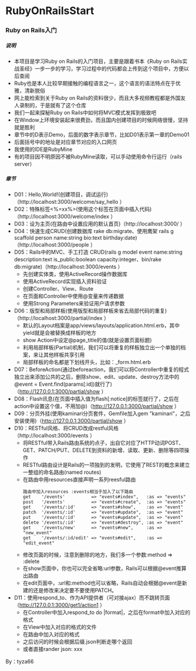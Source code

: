 # RubyOnRailsStart
### Ruby on Rails入门
##### 说明
- 本项目是学习Ruby on Rails的入门项目，主要是跟着书本《Ruby on Rails实战圣经》一步一步的学习，学习过程中的代码都会上传到这个项目中，方便以后查阅
- Ruby也是本人比较早期接触的编程语言之一，这个语言的语法特点在于优雅，清新脱俗
- 网上能检索到关于Ruby on Rails的资料很少，而且大多视频教程都是外国友人录制的，于是就有了这个仓库
- 我们一起来探秘Ruby on Rails中如何将MVC模式发挥到极致吧
- 在Window上环境安装起来很费劲，而且国内创建项目的时候网络很慢，坚持就是胜利
- 章节中的D表示Demo，后面的数字表示章节，比如D01表示第一章的Demo01
- 后面括号中的地址是对应章节对应的入口网页
- 我使用的IDE是RubyMine
- 有的项目因不明原因不被RubyMine读取，可以手动使用命令行运行（rails server）

##### 章节
- D01：Hello,World!(创建项目，调试运行)（http://localhost:3000/welcome/say_hello ）
- D02：特殊标签\<%=xx%>(使用这个标签在页面中插入代码)（http://localhost:3000/welcome/index ）
- D03：设为主页(在路由中设置应用的默认首页)（http://localhost:3000/ ）
- D04：快速生成CRUD(创建数据库 rake db:migrate、使用鹰架 rails g scaffold person name:string bio:text birthday:date)（http://localhost:3000/people ）
- D05：Rails中的MVC、手工打造 CRUD(rails g model event name:string description:text is_public:boolean capacity:integer、bin/rake db:migrate)（http://localhost:3000/events ）
    - 先创建实体类，使用ActiveRecord操作数据库
    - 使用ActiveRecord实现插入资料验证
    - 创建Controller、View、Route
    - 在页面和Controller中使用@变量来传递数据
    - 使用Strong Parameters来验证用户请求参数
- D06：版型和局部样板(使用版型和局部样板来省去局部代码的重复)（http://localhost:3000/partial/index ）
    - 默认的Layout档案是app/views/layouts/application.html.erb，其中yield就是会被替换成样板的地方
    - show Action中设定@page_title的值(就是设置页面标题)
    - 利用局部样板(Partial)机制，我们可以将重复的样板独立出一个单独的档案，来让其他样板共享引用
    - 局部样板的命名都是下划线开头，比如：_form.html.erb
- D07：BeforeAction(通过beforeaction，我们可以将Controller中重复的程式独立出来添加公共的之后，删除show、edit、update、destroy方法中的@event = Event.find(params[:id])就行了)（http://127.0.0.1:3000/partial/show ）
- D08：Flash讯息(在页面中插入值为flash[:notice]的标签就行了，之后在action中设置这个值，不用加@)（http://127.0.0.1:3000/partial/show ）
- D09：分页外挂(使用kaminari分页套件，Gemfile加入gem "kaminari"，之后安装使用)（http://127.0.0.1:3000/partial/show ）
- D10：RESTful风格、将CRUD改成restful风格（http://localhost:3000/events ）
    - 将RESTful带入Rails路由系统的点子，出自它对应了HTTP动词POST、GET、PATCH/PUT、DELETE到资料的新增、读取、更新、删除等四项操作
    - RESTful路由设计是Rails的一项独到的发明，它使用了REST的概念来建立一整组的命名路由(named routes)
    - 在路由中用resources直接声明一系列reesful路由
        ```
        路由中加入resources :events相当于加入了以下路由
        get    '/events'          => "events#index",   :as => "events"
        post   '/events'          => "events#create",  :as => "events"
        get    '/events/:id'      => "events#show",    :as => "event"
        patch  '/events/:id'      => "events#update",  :as => "event"
        put    '/events/:id'      => "events#update",  :as => "event"
        delete '/events/:id'      => "events#destroy", :as => "event"
        get    '/events/new'      => "events#new",     :as => "new_event"
        get    '/events/:id/edit' => "events#edit",    :as => "edit_event"
        ```
    - 修改页面的时候，注意到删除的地方，我们多一个参数:method => :delete
    - 在show页面中，你也可以完全省略:url参数，Rails可以根据@event推算出路由
    - 在edit页面中，:url和:method也可以省略，Rails自动会根据@event是新建的还是修改来决定要不要使用PATCH。
- D11：使用respond_to、作为API提供者（可对接ajax）而不跳转页面（http://127.0.0.1:3000/get1/action1 ）
    - 在Controller中加入respond_to do |format|，之后在format中加入对应的格式
    - 在View中加入对应的格式的文件
    - 在路由中加入对应的格式
    - 之后访问的时候会根据后缀.json判断走哪个返回
    - 或者直接rander json: xxx

By：tyza66
